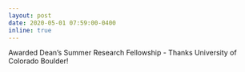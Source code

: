 ```yaml
---
layout: post
date: 2020-05-01 07:59:00-0400
inline: true
---
```


Awarded Dean’s Summer Research Fellowship - Thanks University of Colorado Boulder!
